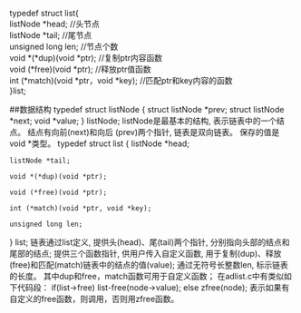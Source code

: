 typedef struct list{    
   listNode *head;   //头节点    
   listNode *tail;   //尾节点    
   unsigned long len;    //节点个数    
   void *(*dup)(void *ptr); //复制ptr内容函数    
   void (*free)(void *ptr);  //释放ptr值函数    
   int (*match)(void *ptr，void *key); //匹配ptr和key内容的函数    
}list;  

##数据结构
typedef struct listNode {
    struct listNode *prev;
    struct listNode *next;
    void *value;
} listNode;
listNode是最基本的结构, 表示链表中的一个结点。 结点有向前(next)和向后 (prev)两个指针, 链表是双向链表。 保存的值是void *类型。
typedef struct list {
    listNode *head;
    
    listNode *tail;
    
    void *(*dup)(void *ptr);
    
    void (*free)(void *ptr);
    
    int (*match)(void *ptr, void *key);
    
    unsigned long len;
} list;
链表通过list定义, 提供头(head)、尾(tail)两个指针, 分别指向头部的结点和尾部的结点; 提供三个函数指针, 供用户传入自定义函数, 用于复制(dup)、释放(free)和匹配(match)链表中的结点的值(value); 通过无符号长整数len, 标示链表的长度。
其中dup和free，match函数可用于自定义函数；
在adlist.c中有类似如下代码段：
if(list->free) list-free(node->value);
else zfree(node);
表示如果有自定义的free函数，则调用，否则用zfree函数。
